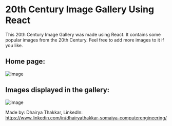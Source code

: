 # 20th Century Image Gallery Using React
 This 20th Century Image Gallery was made using React. It contains some popular images from the 20th Century. Feel free to add more images to it if you like.

 ## Home page:
 
 ![image](https://github.com/Dhairya004/20th-Century-Image-Gallery-Using-React/assets/84791206/30b3155a-435f-4a0a-9b3e-f0a926cbe045)


## Images displayed in the gallery:

![image](https://github.com/Dhairya004/20th-Century-Image-Gallery-Using-React/assets/84791206/87c67b53-bbf0-4f24-a462-9781e039337a)

Made by: Dhairya Thakkar, LinkedIn: https://www.linkedin.com/in/dhairyathakkar-somaiya-computerengineering/
